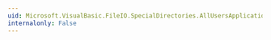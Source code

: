 ```yaml
---
uid: Microsoft.VisualBasic.FileIO.SpecialDirectories.AllUsersApplicationData
internalonly: False
---
```

